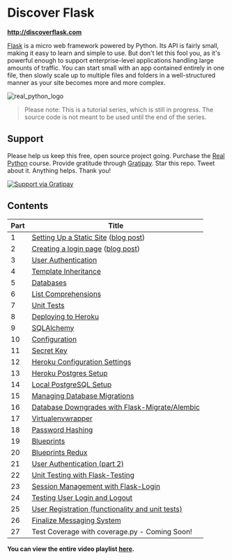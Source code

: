 # Discover Flask

**http://discoverflask.com**

[Flask](http://flask.pocoo.org/) is a micro web framework powered by Python. Its API is fairly small, making it easy to learn and simple to use. But don't let this fool you, as it's powerful enough to support enterprise-level applications handling large amounts of traffic. You can start small with an app contained entirely in one file, then slowly scale up to multiple files and folders in a well-structured manner as your site becomes more and more complex.

![real_python_logo](https://raw.githubusercontent.com/realpython/about/master/rp_small.png)

> Please note: This is a tutorial series, which is still in progress. The source code is not meant to be used until the end of the series.

## Support

Please help us keep this free, open source project going. Purchase the [Real Python](https://realpython.com/) course. Provide gratitude through [Gratipay](https://gratipay.com/mjhea0/). Star this repo. Tweet about it. Anything helps. Thank you!

<a href="https://gratipay.com/mjhea0/">
  <img alt="Support via Gratipay" src="https://cdn.rawgit.com/gratipay/gratipay-badge/2.1.3/dist/gratipay.png"/>
</a>

## Contents


| Part |      Title                |
|------|---------------------------|
| 1    | [Setting Up a Static Site](http://youtu.be/WfpFUmV1d0w) ([blog post](http://www.realpython.com/blog/python/introduction-to-flask-part-1-setting-up-a-static-site)) |
| 2    | [Creating a login page](http://youtu.be/bLA6eBGN-_0) ([blog post](http://www.realpython.com/blog/python/introduction-to-flask-part-2-creating-a-login-page)) |
| 3    | [User Authentication](http://youtu.be/BnBjhmspw4c) |
| 4    | [Template Inheritance](http://youtu.be/hNzruwVPtCE) |
| 5    | [Databases](http://youtu.be/_vrAjAHhUsA) |
| 6    | [List Comprehensions](http://youtu.be/WqmqNC8Teeo) |
| 7    | [Unit Tests](http://youtu.be/1aHNs1aEATg) |
| 8    | [Deploying to Heroku](http://youtu.be/L9uD74nHvFY) |
| 9    | [SQLAlchemy](https://www.youtube.com/watch?v=kuyrL6krkwA) |
| 10   | [Configuration](https://www.youtube.com/watch?v=4Eww3wVZK2I) |
| 11   | [Secret Key](http://youtu.be/tqu9y4iqKVI) |
| 12   | [Heroku Configuration Settings](http://youtu.be/Y-ONxFkAUJc) |
| 13   | [Heroku Postgres Setup](https://www.youtube.com/watch?v=FD0p-opdyoE) |
| 14   | [Local PostgreSQL Setup](https://www.youtube.com/watch?v=Up3p20rgWCw) |
| 15   | [Managing Database Migrations](http://youtu.be/YJibNSI-iaE) |
| 16   | [Database Downgrades with Flask-Migrate/Alembic](http://youtu.be/5UT1binVuYc) |
| 17   | [Virtualenvwrapper](http://youtu.be/thHNYVrY0lU) |
| 18   | [Password Hashing](http://youtu.be/LTJH5Mdgn4w) |
| 19   | [Blueprints](http://youtu.be/AeI_rBeZmwg) |
| 20   | [Blueprints Redux](http://youtu.be/TwNp1UagE9U) |
| 21   | [User Authentication (part 2)](http://youtu.be/_pzMDIi5BuI) |
| 22   | [Unit Testing with Flask-Testing](http://youtu.be/WDh_VQ41kYI) |
| 23   | [Session Management with Flask-Login](http://youtu.be/rJGMOOSnHL0) |
| 24   | [Testing User Login and Logout](https://www.youtube.com/watch?v=v0fp1O7zCUY) |
| 25   | [User Registration (functionality and unit tests)](http://youtu.be/kt4PEa5tsVw) |
| 26   | [Finalize Messaging System](http://youtu.be/WnT188ePHg4) |
| 27   | Test Coverage with coverage.py - Coming Soon! |

**You can view the entire video playlist [here](http://www.youtube.com/watch?v=WfpFUmV1d0w&list=PLLjmbh6XPGK4ISY747FUHXEl9lBxre4mM&feature=share).**

